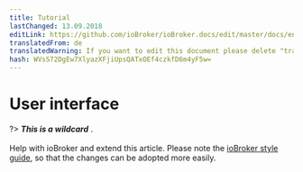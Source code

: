 ```yaml
---
title: Tutorial
lastChanged: 13.09.2018
editLink: https://github.com/ioBroker/ioBroker.docs/edit/master/docs/en/tutorial/admin.md
translatedFrom: de
translatedWarning: If you want to edit this document please delete "translatedFrom" field, elsewise this document will be translated automatically again
hash: WVsS72DgEw7XlyazXFjiUpsQATxOEf4czkfD6m4yF5w=
---
```

# User interface
?> ***This is a wildcard*** . <br><br> Help with ioBroker and extend this article. Please note the [ioBroker style guide](community/styleguidedoc), so that the changes can be adopted more easily.